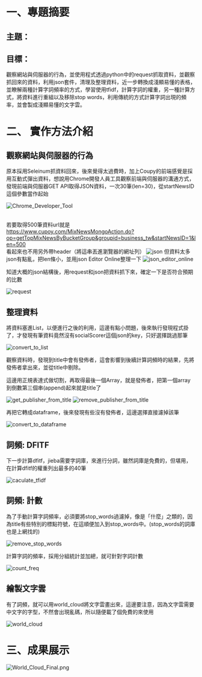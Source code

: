 # 一、專題摘要
## 主題：
## 目標：
<p>觀察網站與伺服器的行為，並使用程式透過python中的request抓取資料，並觀察抓回來的資料，利用json套件，清理及整理資料，近一步轉換成淺顯易懂的表格，並瞭解兩種計算字詞頻率的方式，學習使用tfidf，計算字詞的權重，另一種計算方式，將資料進行重組以及移除stop words，利用傳統的方式計算字詞出現的頻率，並會製成淺顯易懂的文字雲。</p>

# 二、 實作方法介紹
## 觀察網站與伺服器的行為
<p>原本採用Seleinum抓資料回來，後來覺得太過費時，加上Coupy的前端感覺是採用互動式彈出資料，想說用Chrome開發人員工具觀察前端與伺服器的溝通方式，發現前端與伺服器GET API取得JSON資料，一次30筆(len=30)，從startNewsID這個參數當作起始</p>

![Chrome_Developer_Tool](/pictures/Chrome_Developer_Tool.png)

<br>若要取得500筆資料url就是
<br>https://www.cupoy.com/MixNewsMongoAction.do?op=getTopMixNewsByBucketGroup&groupid=business_tw&startNewsID=1&len=500
<br>看起來也不用另外帶header（將這串丟進瀏覽器的網址列）
![json](/pictures/json.png)
但資料太多json有點亂，把len條小，並用json Editor Online整理一下
![json_editor_online](/pictures/json_editor_online.png)

<p>知道大概的json結構後，用request和json把資料抓下來，確定一下是否符合預期的比數</p>

![request](/pictures/request.png)

## 整理資料
<p>將資料塞進List，以便進行之後的利用，這邊有點小問題，後來執行發現程式掛了，才發現有筆資料竟然沒有socialScorer這個json的key，只好選擇跳過那筆</p>

![convert_to_list](/pictures/convert_to_list.png)

<p>觀察資料時，發現到title中會有發佈者，這會影響到後續計算詞頻時的結果，先將發佈者拿出來，並從title中剔除。</p>
<p>這邊用正規表達式做切割，再取得最後一個Array，就是發佈者，把第一個array到倒數第三個串(append)起來就是title了</p>

![get_publisher_from_title](/pictures/get_publisher_from_title.png)
![remove_publisher_from_title](/pictures/remove_publisher_from_title.png)

<p>再把它轉成dataframe，後來發現有些沒有發佈者，這邊選擇直接濾掉該筆</p>

![convert_to_dataframe](/pictures/convert_to_dataframe.png)

## 詞頻: DFITF
<p>下一步計算dfitf，jieba需要字詞庫，來進行分詞，雖然詞庫是免費的，但堪用，在計算dfitf的權重列出最多的40筆</p>

![caculate_tfidf](/pictures/caculate_tfidf.png)

## 詞頻: 計數
<p>為了手動計算字詞頻率，必須要將stop_words過濾掉，像是「什麼」之類的，因為title有些特別的標點符號，在這順便加入到stop_words中。(stop_words的詞庫也是上網找的)</p>

![remove_stop_words](/pictures/remove_stop_words.png)

<p>計算字詞的頻率，採用分組統計並加總，就可針對字詞計數</p>

![count_freq](/pictures/count_freq.png)

## 繪製文字雲
<p>有了詞頻，就可以用world_cloud將文字雲畫出來，這邊要注意，因為文字雲需要中文字的字型，不然會出現亂碼，所以隨便載了個免費的來使用</p>

![world_cloud](/pictures/world_cloud.png)

# 三、成果展示

![World_Cloud_Final.png](/pictures/World_Cloud_Final.png)